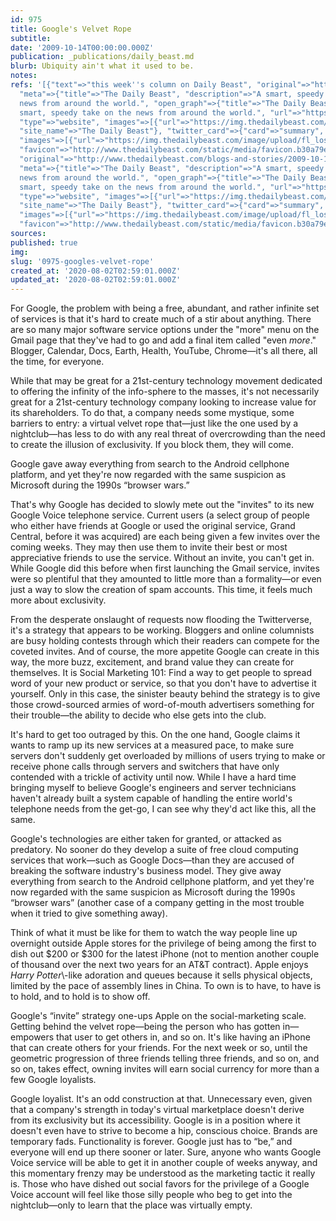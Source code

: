 ```yaml
---
id: 975
title: Google's Velvet Rope
subtitle: 
date: '2009-10-14T00:00:00.000Z'
publication: _publications/daily_beast.md
blurb: Ubiquity ain't what it used to be.
notes: 
refs: '[{"text"=>"this week''s column on Daily Beast", "original"=>"http://www.thedailybeast.com/blogs-and-stories/2009-10-14/googles-velvet-rope/?cid=hp:mainpromo8",
  "meta"=>{"title"=>"The Daily Beast", "description"=>"A smart, speedy take on the
  news from around the world.", "open_graph"=>{"title"=>"The Daily Beast", "description"=>"A
  smart, speedy take on the news from around the world.", "url"=>"https://www.thedailybeast.com/",
  "type"=>"website", "images"=>[{"url"=>"https://img.thedailybeast.com/image/upload/fl_lossy,q_auto/placeholder_euli9k"}],
  "site_name"=>"The Daily Beast"}, "twitter_card"=>{"card"=>"summary", "site"=>"@thedailybeast",
  "images"=>[{"url"=>"https://img.thedailybeast.com/image/upload/fl_lossy,q_auto/placeholder_euli9k"}]},
  "favicon"=>"http://www.thedailybeast.com/static/media/favicon.b30a79ed.ico"}}, {"text"=>"more...",
  "original"=>"http://www.thedailybeast.com/blogs-and-stories/2009-10-14/googles-velvet-rope/?cid=hp:mainpromo8",
  "meta"=>{"title"=>"The Daily Beast", "description"=>"A smart, speedy take on the
  news from around the world.", "open_graph"=>{"title"=>"The Daily Beast", "description"=>"A
  smart, speedy take on the news from around the world.", "url"=>"https://www.thedailybeast.com/",
  "type"=>"website", "images"=>[{"url"=>"https://img.thedailybeast.com/image/upload/fl_lossy,q_auto/placeholder_euli9k"}],
  "site_name"=>"The Daily Beast"}, "twitter_card"=>{"card"=>"summary", "site"=>"@thedailybeast",
  "images"=>[{"url"=>"https://img.thedailybeast.com/image/upload/fl_lossy,q_auto/placeholder_euli9k"}]},
  "favicon"=>"http://www.thedailybeast.com/static/media/favicon.b30a79ed.ico"}}]'
sources: 
published: true
img: 
slug: '0975-googles-velvet-rope'
created_at: '2020-08-02T02:59:01.000Z'
updated_at: '2020-08-02T02:59:01.000Z'
---
```

For Google, the problem with being a free, abundant, and rather infinite set of services is that it's hard to create much of a stir about anything. There are so many major software service options under the "more" menu on the Gmail page that they've had to go and add a final item called "even *more*." Blogger, Calendar, Docs, Earth, Health, YouTube, Chrome—it's all there, all the time, for everyone.

While that may be great for a 21st-century technology movement dedicated to offering the infinity of the info-sphere to the masses, it's not necessarily great for a 21st-century technology company looking to increase value for its shareholders. To do that, a company needs some mystique, some barriers to entry: a virtual velvet rope that—just like the one used by a nightclub—has less to do with any real threat of overcrowding than the need to create the illusion of exclusivity. If you block them, they will come.

Google gave away everything from search to the Android cellphone platform, and yet they're now regarded with the same suspicion as Microsoft during the 1990s “browser wars.”

That's why Google has decided to slowly mete out the "invites" to its new Google Voice telephone service. Current users (a select group of people who either have friends at Google or used the original service, Grand Central, before it was acquired) are each being given a few invites over the coming weeks. They may then use them to invite their best or most appreciative friends to use the service. Without an invite, you can't get in. While Google did this before when first launching the Gmail service, invites were so plentiful that they amounted to little more than a formality—or even just a way to slow the creation of spam accounts. This time, it feels much more about exclusivity.  

From the desperate onslaught of requests now flooding the Twitterverse, it's a strategy that appears to be working. Bloggers and online columnists are busy holding contests through which their readers can compete for the coveted invites. And of course, the more appetite Google can create in this way, the more buzz, excitement, and brand value they can create for themselves. It is Social Marketing 101: Find a way to get people to spread word of your new product or service, so that you don't have to advertise it yourself. Only in this case, the sinister beauty behind the strategy is to give those crowd-sourced armies of word-of-mouth advertisers something for their trouble—the ability to decide who else gets into the club.

It's hard to get too outraged by this. On the one hand, Google claims it wants to ramp up its new services at a measured pace, to make sure servers don't suddenly get overloaded by millions of users trying to make or receive phone calls through servers and switchers that have only contended with a trickle of activity until now. While I have a hard time bringing myself to believe Google's engineers and server technicians haven't already built a system capable of handling the entire world's telephone needs from the get-go, I can see why they'd act like this, all the same.

Google's technologies are either taken for granted, or attacked as predatory. No sooner do they develop a suite of free cloud computing services that work—such as Google Docs—than they are accused of breaking the software industry's business model. They give away everything from search to the Android cellphone platform, and yet they're now regarded with the same suspicion as Microsoft during the 1990s “browser wars” (another case of a company getting in the most trouble when it tried to give something away).

Think of what it must be like for them to watch the way people line up overnight outside Apple stores for the privilege of being among the first to dish out $200 or $300 for the latest iPhone (not to mention another couple of thousand over the next two years for an AT&T contract). Apple enjoys *Harry Potter*\\-like adoration and queues because it sells physical objects, limited by the pace of assembly lines in China. To own is to have, to have is to hold, and to hold is to show off.

Google's “invite” strategy one-ups Apple on the social-marketing scale. Getting behind the velvet rope—being the person who has gotten in—empowers that user to get others in, and so on. It's like having an iPhone that can create others for your friends. For the next week or so, until the geometric progression of three friends telling three friends, and so on, and so on, takes effect, owning invites will earn social currency for more than a few Google loyalists.

Google loyalist. It's an odd construction at that. Unnecessary even, given that a company's strength in today's virtual marketplace doesn't derive from its exclusivity but its accessibility. Google is in a position where it doesn't even have to strive to become a hip, conscious choice. Brands are temporary fads. Functionality is forever. Google just has to “be,” and everyone will end up there sooner or later. Sure, anyone who wants Google Voice service will be able to get it in another couple of weeks anyway, and this momentary frenzy may be understood as the marketing tactic it really is. Those who have dished out social favors for the privilege of a Google Voice account will feel like those silly people who beg to get into the nightclub—only to learn that the place was virtually empty.
